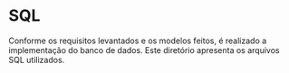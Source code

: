 # SQL

Conforme os requisitos levantados e os modelos feitos, é realizado a implementação do banco de dados. Este diretório apresenta os arquivos SQL utilizados.
